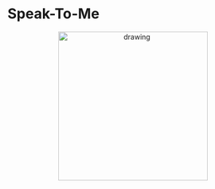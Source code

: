 # Speak-To-Me
<p align="center">
<img  align="center" src="https://user-images.githubusercontent.com/19359776/34651263-a8e25bd8-f3d6-11e7-8cb5-e18b3e7cbf65.png" alt="drawing" width="300"/>
  </p>
